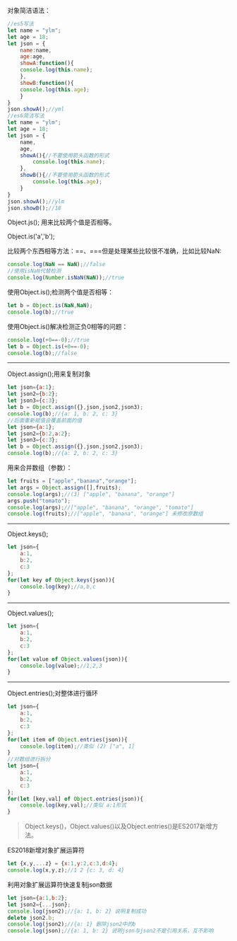 对象简洁语法：

```js
//es5写法
let name = "ylm";
let age = 18;
let json = {
    name:name,
    age:age,
    showA:function(){
    console.log(this.name);
    },
    showB:function(){
    console.log(this.age);
    }
}
json.showA();//yml
//es6简洁写法
let name = "ylm";
let age = 18;
let json = {
    name,
    age,
    showA(){//不要使用箭头函数的形式
        console.log(this.name);
    },
    showB(){//不要使用箭头函数的形式
        console.log(this.age);
    }
}
json.showA();//ylm
json.showB();//18
```

Object.js(); 用来比较两个值是否相等。

Object.is('a','b');

比较两个东西相等方法：==、===但是处理某些比较很不准确，比如比较NaN:

```js
console.log(NaN == NaN);//false
//使用isNaN代替检测
console.log(Number.isNaN(NaN));//true
```

使用Object.is();检测两个值是否相等：

```js
let b = Object.is(NaN,NaN);
console.log(b);//true
```

使用Object.is()解决检测正负0相等的问题：

```js
console.log(+0==-0);//true
let b = Object.is(+0==-0);
console.log(b);//false
```

------

Object.assign();用来复制对象

```js
let json={a:1};
let json2={b:2};
let json3={c:3};
let b = Object.assign({},json,json2,json3);
console.log(b);//{a: 1, b: 2, c: 3}
//后面重新赋值会覆盖前面的值
let json={a:1};
let json2={b:2,a:2};
let json3={c:3};
let b = Object.assign({},json,json2,json3);
console.log(b);//{a: 2, b: 2, c: 3}
```

用来合并数组（参数）：

```js
let fruits = ["apple","banana","orange"];
let args = Object.assign([],fruits);
console.log(args);//(3) ["apple", "banana", "orange"]
args.push("tomato");
console.log(args);//["apple", "banana", "orange", "tomato"]
console.log(fruits);//["apple", "banana", "orange"] 未修改原数组
```

------

Object.keys();

```js
let json={
    a:1,
    b:2,
    c:3
};
for(let key of Object.keys(json)){
	console.log(key);//a,b,c
}     
```

------

Object.values();

```js
let json={
    a:1,
    b:2,
    c:3
};
for(let value of Object.values(json)){
	console.log(value);//1,2,3
}
```

------

Object.entries();对整体进行循环

```js
let json={
    a:1,
    b:2,
    c:3
};
for(let item of Object.entries(json)){
	console.log(item);//类似 (2) ["a", 1]
}
//对数组进行拆分
let json={
    a:1,
    b:2,
    c:3
};
for(let [key,val] of Object.entries(json)){
    console.log(key,val);//类似 a:1形式
}
```



> Object.keys()，Object.values()以及Object.entries()是ES2017新增方法。



ES2018新增对象扩展运算符

```js
let {x,y,...z} = {x:1,y:2,c:3,d:4};
console.log(x,y,z);//1 2 {c: 3, d: 4}
```

利用对象扩展运算符快速复制json数据

```js
let json={a:1,b:2};
let json2={...json};
console.log(json2);//{a: 1, b: 2} 说明复制成功
delete json2.b;
console.log(json2);//{a: 1} 删除json2中的b
console.log(json);//{a: 1, b: 2} 说明json与json2不是引用关系，互不影响
```

